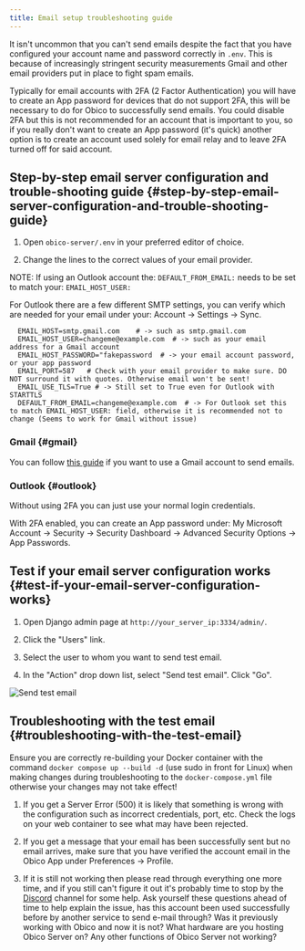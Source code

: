 ```yaml
---
title: Email setup troubleshooting guide
---
```


It isn't uncommon that you can't send emails despite the fact that you have configured your account name and password correctly in `.env`. This is because of increasingly stringent security measurements Gmail and other email providers put in place to fight spam emails.

Typically for email accounts with 2FA (2 Factor Authentication) you will have to create an App password for devices that do not support 2FA, this will be necessary to do for Obico to successfully send emails. You could disable 2FA but this is not recommended for an account that is important to you, so if you really don't want to create an App password (it's quick) another option is to create an account used solely for email relay and to leave 2FA turned off for said account.

## Step-by-step email server configuration and trouble-shooting guide {#step-by-step-email-server-configuration-and-trouble-shooting-guide}

1. Open `obico-server/.env` in your preferred editor of choice.

2. Change the lines to the correct values of your email provider.

NOTE: If using an Outlook account the: `DEFAULT_FROM_EMAIL:` needs to be set to match your: `EMAIL_HOST_USER:`

For Outlook there are a few different SMTP settings, you can verify which are needed for your email under your: Account -> Settings -> Sync.


      EMAIL_HOST=smtp.gmail.com    # -> such as smtp.gmail.com
      EMAIL_HOST_USER=changeme@example.com  # -> such as your email address for a Gmail account
      EMAIL_HOST_PASSWORD="fakepassword  # -> your email account password, or your app password
      EMAIL_PORT=587   # Check with your email provider to make sure. DO NOT surround it with quotes. Otherwise email won't be sent!
      EMAIL_USE_TLS=True # -> Still set to True even for Outlook with STARTTLS
      DEFAULT_FROM_EMAIL=changeme@example.com  # -> For Outlook set this to match EMAIL_HOST_USER: field, otherwise it is recommended not to change (Seems to work for Gmail without issue)

### Gmail {#gmail}

You can follow [this guide](gmail_smtp_setup_guide.md) if you want to use a Gmail account to send emails.

### Outlook {#outlook}
Without using 2FA you can just use your normal login credentials.

With 2FA enabled, you can create an App password under: My Microsoft Account -> Security -> Security Dashboard -> Advanced Security Options -> App Passwords.

## Test if your email server configuration works {#test-if-your-email-server-configuration-works}

1. Open Django admin page at `http://your_server_ip:3334/admin/`.

2. Click the "Users" link.

3. Select the user to whom you want to send test email.

4. In the "Action" drop down list, select "Send test email". Click "Go".

![Send test email](/img/server-guides/send_test_email.png)

## Troubleshooting with the test email {#troubleshooting-with-the-test-email}
Ensure you are correctly re-building your Docker container with the command ```docker compose up --build -d``` (use sudo in front for Linux) when making changes during troubleshooting to the `docker-compose.yml` file otherwise your changes may not take effect!

1. If you get a Server Error (500) it is likely that something is wrong with the configuration such as incorrect credentials, port, etc. Check the logs on your web container to see what may have been rejected.

2. If you get a message that your email has been successfully sent but no email arrives, make sure that you have verified the account email in the Obico App under Preferences -> Profile.

3. If it is still not working then please read through everything one more time, and if you still can't figure it out it's probably time to stop by the [Discord](https://obico.io/discord) channel for some help. Ask yourself these questions ahead of time to help explain the issue, has this account been used successfully before by another service to send e-mail through? Was it previously working with Obico and now it is not? What hardware are you hosting Obico Server on? Any other functions of Obico Server not working?
